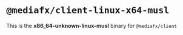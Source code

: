 # `@mediafx/client-linux-x64-musl`

This is the **x86_64-unknown-linux-musl** binary for `@mediafx/client`
